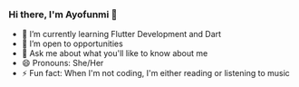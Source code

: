 ### Hi there, I'm Ayofunmi 👋

- 🌱 I’m currently learning Flutter Development and Dart
- 👯 I’m open to opportunities
- 💬 Ask me about what you'll like to know about me
- 😄 Pronouns: She/Her
- ⚡ Fun fact: When I'm not coding, I'm either reading or listening to music





